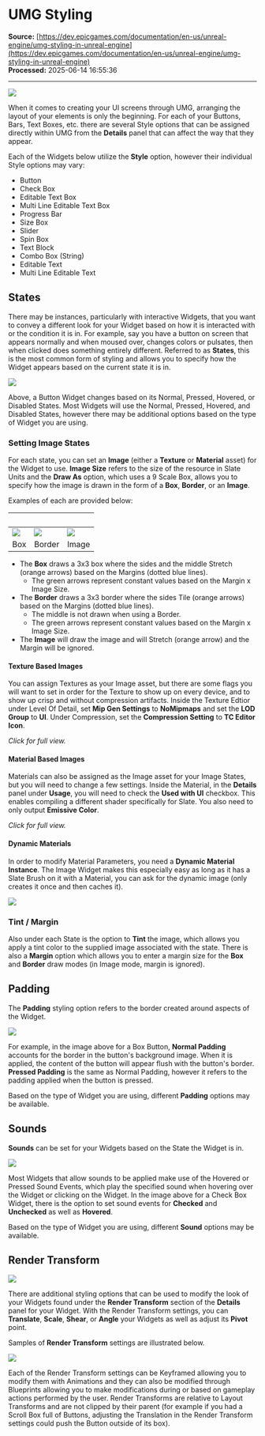 # UMG Styling

**Source:** [https://dev.epicgames.com/documentation/en-us/unreal-engine/umg-styling-in-unreal-engine](https://dev.epicgames.com/documentation/en-us/unreal-engine/umg-styling-in-unreal-engine)  
**Processed:** 2025-06-14 16:55:36

---

![](https://d1iv7db44yhgxn.cloudfront.net/documentation/images/46377112-d3eb-4daa-8efe-d98f8e05ada2/styleheader.png)

When it comes to creating your UI screens through UMG, arranging the layout of your elements is only the beginning. For each of your Buttons, Bars, Text Boxes, etc. there are several Style options that can be assigned directly within UMG from the **Details** panel that can affect the way that they appear.

Each of the Widgets below utilize the **Style** option, however their individual Style options may vary:

-   Button
-   Check Box
-   Editable Text Box
-   Multi Line Editable Text Box
-   Progress Bar
-   Size Box
-   Slider
-   Spin Box
-   Text Block
-   Combo Box (String)
-   Editable Text
-   Multi Line Editable Text

## States

There may be instances, particularly with interactive Widgets, that you want to convey a different look for your Widget based on how it is interacted with or the condition it is in. For example, say you have a button on screen that appears normally and when moused over, changes colors or pulsates, then when clicked does something entirely different. Referred to as **States**, this is the most common form of styling and allows you to specify how the Widget appears based on the current state it is in.

![](https://d1iv7db44yhgxn.cloudfront.net/documentation/images/698488e0-053a-435b-9c0c-0d65fb26ed02/style1.png)

Above, a Button Widget changes based on its Normal, Pressed, Hovered, or Disabled States. Most Widgets will use the Normal, Pressed, Hovered, and Disabled States, however there may be additional options based on the type of Widget you are using.

### Setting Image States

For each state, you can set an **Image** (either a **Texture** or **Material** asset) for the Widget to use. **Image Size** refers to the size of the resource in Slate Units and the **Draw As** option, which uses a 9 Scale Box, allows you to specify how the image is drawn in the form of a **Box**, **Border**, or an **Image**.

Examples of each are provided below:

|   |   |   |
| --- | --- | --- |
| ![](https://d1iv7db44yhgxn.cloudfront.net/documentation/images/a04b88da-a9b1-49bd-b4c4-d77e0b77800a/boxexample.png) | ![](https://d1iv7db44yhgxn.cloudfront.net/documentation/images/e07a4c33-2924-4bbc-b9d9-796bd777fcb5/borderexample.png) | ![](https://d1iv7db44yhgxn.cloudfront.net/documentation/images/71060329-9c43-4fc8-ba97-0304b3bcdf28/boxandimage.png) |
| Box | Border | Image |

-   The **Box** draws a 3x3 box where the sides and the middle Stretch (orange arrows) based on the Margins (dotted blue lines).
    -   The green arrows represent constant values based on the Margin x Image Size.
-   The **Border** draws a 3x3 border where the sides Tile (orange arrows) based on the Margins (dotted blue lines).
    -   The middle is not drawn when using a Border.
    -   The green arrows represent constant values based on the Margin x Image Size.
-   The **Image** will draw the image and will Stretch (orange arrow) and the Margin will be ignored.

#### Texture Based Images

You can assign Textures as your Image asset, but there are some flags you will want to set in order for the Texture to show up on every device, and to show up crisp and without compression artifacts. Inside the Texture Edtior under Level Of Detail, set **Mip Gen Settings** to **NoMipmaps** and set the **LOD Group** to **UI**. Under Compression, set the **Compression Setting** to **TC Editor Icon**.

*Click for full view.*

#### Material Based Images

Materials can also be assigned as the Image asset for your Image States, but you will need to change a few settings. Inside the Material, in the **Details** panel under **Usage**, you will need to check the **Used with UI** checkbox. This enables compiling a different shader specifically for Slate. You also need to only output **Emissive Color**.

*Click for full view.*

#### Dynamic Materials

In order to modify Material Parameters, you need a **Dynamic Material Instance**. The Image Widget makes this especially easy as long as it has a Slate Brush on it with a Material, you can ask for the dynamic image (only creates it once and then caches it).

![](https://d1iv7db44yhgxn.cloudfront.net/documentation/images/3ba8f3dc-2e6e-4be2-9759-7f8b9ba0895c/umg_auto_dynamic_material_image.png)

### Tint / Margin

Also under each State is the option to **Tint** the image, which allows you apply a tint color to the supplied image associated with the state. There is also a **Margin** option which allows you to enter a margin size for the **Box** and **Border** draw modes (in Image mode, margin is ignored).

## Padding

The **Padding** styling option refers to the border created around aspects of the Widget.

![](https://d1iv7db44yhgxn.cloudfront.net/documentation/images/b4305e36-ba2c-4374-9e13-707e40902dcd/padding.png)

For example, in the image above for a Box Button, **Normal Padding** accounts for the border in the button's background image. When it is applied, the content of the button will appear flush with the button's border. **Pressed Padding** is the same as Normal Padding, however it refers to the padding applied when the button is pressed.

Based on the type of Widget you are using, different **Padding** options may be available.

## Sounds

**Sounds** can be set for your Widgets based on the State the Widget is in.

![](https://d1iv7db44yhgxn.cloudfront.net/documentation/images/f8ae568b-a816-482b-bfa8-407c504afe75/sounds.png)

Most Widgets that allow sounds to be applied make use of the Hovered or Pressed Sound Events, which play the specified sound when hovering over the Widget or clicking on the Widget. In the image above for a Check Box Widget, there is the option to set sound events for **Checked** and **Unchecked** as well as **Hovered**.

Based on the type of Widget you are using, different **Sound** options may be available.

## Render Transform

![](https://d1iv7db44yhgxn.cloudfront.net/documentation/images/44f49fd9-be05-4677-8793-2ecfe056c1ca/rendertransformmenu.png)

There are additional styling options that can be used to modify the look of your Widgets found under the **Render Transform** section of the **Details** panel for your Widget. With the Render Transform settings, you can **Translate**, **Scale**, **Shear**, or **Angle** your Widgets as well as adjust its **Pivot** point.

Samples of **Render Transform** settings are illustrated below.

![](https://d1iv7db44yhgxn.cloudfront.net/documentation/images/fa8e7488-8d88-411d-b741-41b9797f5f0c/rendertransforms.png)

Each of the Render Transform settings can be Keyframed allowing you to modify them with Animations and they can also be modified through Blueprints allowing you to make modifications during or based on gameplay actions performed by the user. Render Transforms are relative to Layout Transforms and are not clipped by their parent (for example if you had a Scroll Box full of Buttons, adjusting the Translation in the Render Transform settings could push the Button outside of its box).